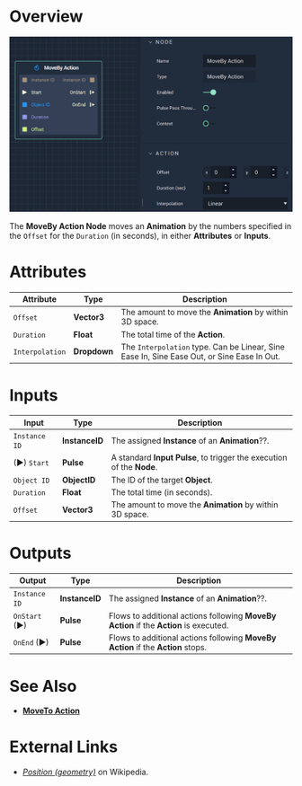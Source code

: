 # Overview

![The MoveBy Action Node.](../../.gitbook/assets/movebyaction.png)

The **MoveBy Action Node** moves an **Animation** by the numbers specified in the `Offset` for the `Duration` (in seconds), in either **Attributes** or **Inputs**.

# Attributes

|Attribute|Type|Description|
|---|---|---|
|`Offset`|**Vector3**|The amount to move the **Animation** by within 3D space.|
|`Duration`|**Float**|The total time of the **Action**.|
|`Interpolation`|**Dropdown**|The `Interpolation` type. Can be Linear, Sine Ease In, Sine Ease Out, or Sine Ease In Out.|

# Inputs

|Input|Type|Description|
|---|---|---|
|`Instance ID`| **InstanceID** | The assigned **Instance** of an **Animation**??.|
|(►) `Start`|**Pulse**|A standard **Input Pulse**, to trigger the execution of the **Node**.|
|`Object ID`|**ObjectID**|The ID of the target **Object**.|
|`Duration`|**Float**|The total time (in seconds).|
|`Offset`|**Vector3**|The amount to move the **Animation** by within 3D space.|

# Outputs

|Output|Type|Description|
|---|---|---|
|`Instance ID`|**InstanceID**|The assigned **Instance** of an **Animation**??.|
|`OnStart` (►)|**Pulse**|Flows to additional actions following **MoveBy Action** if the **Action** is executed.|
|`OnEnd` (►)|**Pulse**|Flows to additional actions following **MoveBy Action** if the **Action** stops.|

# See Also

* [**MoveTo Action**](movetoaction.md)

# External Links

* [*Position (geometry)*](https://en.wikipedia.org/wiki/Position_(geometry)) on Wikipedia. 